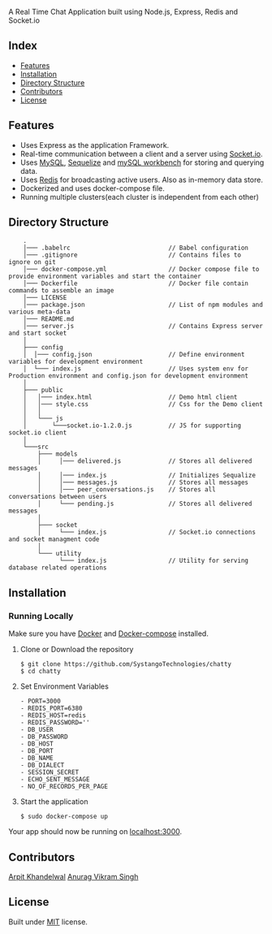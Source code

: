 A Real Time Chat Application built using Node.js, Express, Redis and Socket.io

## Index
+ [Features](#features)
+ [Installation](#installation)
+ [Directory Structure](#directory-structure)
+ [Contributors](#Contributors)
+ [License](#license)


## Features<a name="features"></a>
+ Uses Express as the application Framework.
+ Real-time communication between a client and a server using [Socket.io](https://github.com/socketio/socket.io).
+ Uses [MySQL](https://www.mysql.com/), [Sequelize](https://github.com/sequelize/sequelize) and [mySQL workbench](https://www.mysql.com/products/workbench/) for storing and querying data.
+ Uses [Redis](https://redis.io/) for broadcasting active users. Also as in-memory data store.
+ Dockerized and uses docker-compose file.
+ Running multiple clusters(each cluster is independent from each other)

## Directory Structure <a name="directory-structure"></a>
        .
        │─── .babelrc                           // Babel configuration
        │─── .gitignore                         // Contains files to ignore on git
        │─── docker-compose.yml                 // Docker compose file to provide environment variables and start the container
        │─── Dockerfile                         // Docker file contain commands to assemble an image
        │─── LICENSE
        │─── package.json                       // List of npm modules and various meta-data
        │─── README.md
        │─── server.js                          // Contains Express server and start socket
        │
        ├─── config
        │  │─── config.json                     // Define environment variables for development environment
        │  └─── index.js                        // Uses system env for Production environment and config.json for development environment
        │
        ├─── public
        │   │─── index.html                     // Demo html client
        │   │─── style.css                      // Css for the Demo client
        │   │
        │   └─── js
        │       └───socket.io-1.2.0.js          // JS for supporting socket.io client
        │
        └───src
            ├─── models
            │     │─── delivered.js             // Stores all delivered messages
            │     │─── index.js                 // Initializes Sequalize
            │     │─── messages.js              // Stores all messages
            │     │─── peer_conversations.js    // Stores all conversations between users
            │     └─── pending.js               // Stores all delivered messages
            │
            ├─── socket
            │     └─── index.js                 // Socket.io connections and socket managment code
            │
            └─── utility
                  └─── index.js                 // Utility for serving database related operations
## Installation <a name="installation"></a>
### Running Locally
Make sure you have [Docker](https://docs.docker.com/v17.09/engine/installation/#cloud) and [Docker-compose](https://docs.docker.com/compose/install/) installed.

1. Clone or Download the repository
	```
	$ git clone https://github.com/SystangoTechnologies/chatty
	$ cd chatty
	```
2. Set Environment Variables

	```
	- PORT=3000
    - REDIS_PORT=6380
    - REDIS_HOST=redis
    - REDIS_PASSWORD=''       
    - DB_USER
    - DB_PASSWORD
    - DB_HOST
    - DB_PORT
    - DB_NAME
    - DB_DIALECT
    - SESSION_SECRET
    - ECHO_SENT_MESSAGE
    - NO_OF_RECORDS_PER_PAGE
	```
3. Start the application

	```
	$ sudo docker-compose up
	```
Your app should now be running on [localhost:3000](http://localhost:3000/).

## Contributors <a name="Contributors"></a>
[Arpit Khandelwal](https://github.com/arpit-systango)
[Anurag Vikram Singh](https://github.com/avsingh-systango)

## License <a name="license"></a>
Built under [MIT](http://www.opensource.org/licenses/mit-license.php) license.